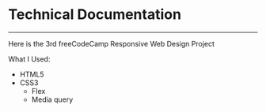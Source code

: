 # Technical Documentation
---

Here is the 3rd freeCodeCamp Responsive Web Design Project

What I Used:
- HTML5
- CSS3
    - Flex
    - Media query